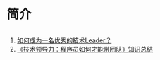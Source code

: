 # 简介

## 
1. [如何成为一名优秀的技术Leader？](https://juejin.cn/post/7308434215813480498)
2. [《技术领导力：程序员如何才能带团队》知识总结](https://r12f.com/posts/reading-time-technical-leadership/#技术管理)